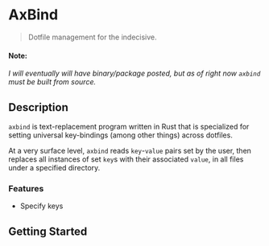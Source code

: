 # AxBind

> Dotfile management for the indecisive.

#### Note:

*I will eventually will have binary/package posted, but as of right now `axbind` must be built from source.*

## Description

`axbind` is text-replacement program written in Rust that is specialized for setting universal key-bindings (among other things) across dotfiles.

At a very surface level, `axbind` reads `key`-`value` pairs set by the user, then replaces all instances of set `key`s with their associated `value`, in all files under a specified directory.
### Features
- Specify keys
## Getting Started

